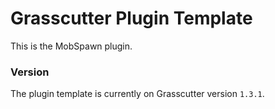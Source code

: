 # Grasscutter Plugin Template
This is the MobSpawn plugin.

### Version
The plugin template is currently on Grasscutter version `1.3.1`.

